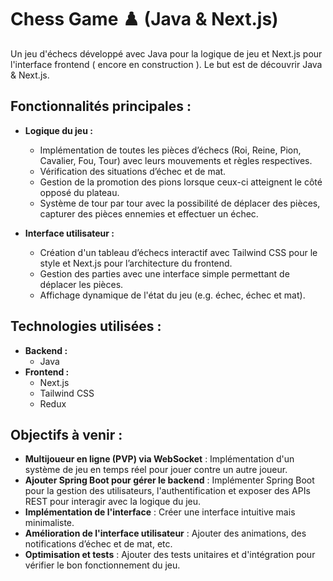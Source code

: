 # Chess Game ♟️ (Java & Next.js)

Un jeu d'échecs développé avec Java pour la logique de jeu et Next.js pour l'interface frontend ( encore en construction ). Le but est de découvrir Java & Next.js.

## Fonctionnalités principales :
- **Logique du jeu :**
  - Implémentation de toutes les pièces d’échecs (Roi, Reine, Pion, Cavalier, Fou, Tour) avec leurs mouvements et règles respectives.
  - Vérification des situations d’échec et de mat.
  - Gestion de la promotion des pions lorsque ceux-ci atteignent le côté opposé du plateau.
  - Système de tour par tour avec la possibilité de déplacer des pièces, capturer des pièces ennemies et effectuer un échec.

- **Interface utilisateur :**
  - Création d'un tableau d’échecs interactif avec Tailwind CSS pour le style et Next.js pour l’architecture du frontend.
  - Gestion des parties avec une interface simple permettant de déplacer les pièces.
  - Affichage dynamique de l'état du jeu (e.g. échec, échec et mat).

## Technologies utilisées :
- **Backend :**
  - Java
- **Frontend :**
  - Next.js
  - Tailwind CSS
  - Redux

## Objectifs à venir :
- **Multijoueur en ligne (PVP) via WebSocket** : Implémentation d'un système de jeu en temps réel pour jouer contre un autre joueur.
- **Ajouter Spring Boot pour gérer le backend** : Implémenter Spring Boot pour la gestion des utilisateurs, l'authentification et exposer des APIs REST pour interagir avec la logique du jeu.
- **Implémentation de l'interface** : Créer une interface intuitive mais minimaliste.
- **Amélioration de l'interface utilisateur** : Ajouter des animations, des notifications d’échec et de mat, etc.
- **Optimisation et tests** : Ajouter des tests unitaires et d'intégration pour vérifier le bon fonctionnement du jeu.

